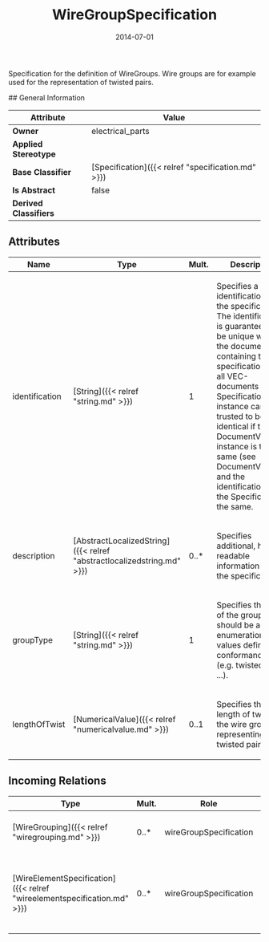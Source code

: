 ﻿---
title: WireGroupSpecification
toc: false
type: specs
date: "2014-07-01"
draft: false
specification: VEC
version: 1.1.1
documentType: "Recommendation"
elementType: Class
classes:
  - WireGroupSpecification
menu_name: vec-1.1.1
---
<p> Specification for the definition of WireGroups. Wire groups are for example used for the representation of twisted pairs.      </p>
## General Information

| Attribute               | Value |
|-------------------------|-------|
| **Owner**               | electrical_parts |
| **Applied Stereotype**  |   |
| **Base Classifier**     | [Specification]({{< relref "specification.md" >}})<br/>  |
| **Is Abstract**         | false |
| **Derived Classifiers** |   |

## Attributes
|  Name  |  Type  |  Mult.  |  Description  |  Owning Classifier  |
|--------|--------|---------|---------------|--------------|
|identification | [String]({{< relref "string.md" >}}) | 1 | <p> Specifies a unique identification of the specification. The identification is guaranteed to be unique within the document containing the specification. Over all VEC-documents a Specification-instance can be trusted to be identical if the DocumentVersion-instance is the same (see DocumentVersion) and the identification of the Specification is the same.      </p> | [Specification]({{< relref "specification.md" >}}) |
|description | [AbstractLocalizedString]({{< relref "abstractlocalizedstring.md" >}}) | 0..* | <p> Specifies additional, human readable information about the specification.      </p> | [Specification]({{< relref "specification.md" >}}) |
|groupType | [String]({{< relref "string.md" >}}) | 1 | <p>Specifies the type of the group. This should be an enumeration of values defined in a conformance class (e.g. twisted pair, ...).  </p> | [WireGroupSpecification]({{< relref "wiregroupspecification.md" >}}) |
|lengthOfTwist | [NumericalValue]({{< relref "numericalvalue.md" >}}) | 0..1 | <p>Specifies the length of twist if the wire group is representing a twisted pair.  </p> | [WireGroupSpecification]({{< relref "wiregroupspecification.md" >}}) |

##  Incoming Relations
|    Type  |   Mult.  |   Role    |   Mult.   |   Description  |
|----------|----------|-----------|-----------|----------------|
| [WireGrouping]({{< relref "wiregrouping.md" >}}) | 0..* | wireGroupSpecification | 1 | References the WireGroupSpecification that applies to the WireGrouping. |
| [WireElementSpecification]({{< relref "wireelementspecification.md" >}}) | 0..* | wireGroupSpecification | 0..1 | <p> If the <i>WireElement</i> is a member of a wire group then the specification of the wire group is referenced here.      </p> |
